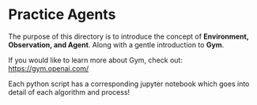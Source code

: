 # Practice Agents
The purpose of this directory is to introduce the concept of **Environment, Observation, and Agent**. Along with a gentle introduction to **Gym**. 

If you would like to learn more about Gym, check out: https://gym.openai.com/

Each python script has a corresponding jupyter notebook which goes into detail of each algorithm and process! 